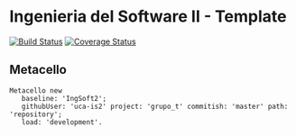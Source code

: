 # Ingenieria del Software II - Template

[![Build Status](https://travis-ci.com/uca-is2/grupo_t.svg?branch=master)](https://travis-ci.com/uca-is2/grupo_t)
[![Coverage Status](https://coveralls.io/repos/github/uca-is2/grupo_t/badge.svg?branch=master)](https://coveralls.io/github/uca-is2/grupo_t?branch=master)

## Metacello

```smalltalk
Metacello new
   baseline: 'IngSoft2';
   githubUser: 'uca-is2' project: 'grupo_t' commitish: 'master' path: 'repository';
   load: 'development'.
```
